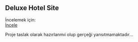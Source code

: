 ## Deluxe Hotel Site

İncelemek için:
<br>
<a href="https://deluxehoteldh.netlify.app">İncele</a>

Proje taslak olarak hazırlanmıi olup gerçeği yansıtmamaktadır...
